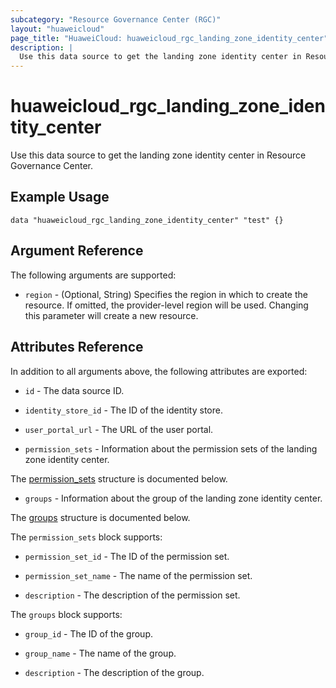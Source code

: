 ```yaml
---
subcategory: "Resource Governance Center (RGC)"
layout: "huaweicloud"
page_title: "HuaweiCloud: huaweicloud_rgc_landing_zone_identity_center"
description: |
  Use this data source to get the landing zone identity center in Resource Governance Center.
---
```


# huaweicloud_rgc_landing_zone_identity_center

Use this data source to get the landing zone identity center in Resource Governance Center.

## Example Usage

```hcl
data "huaweicloud_rgc_landing_zone_identity_center" "test" {}
```

## Argument Reference

The following arguments are supported:

* `region` - (Optional, String) Specifies the region in which to create the resource.
  If omitted, the provider-level region will be used. Changing this parameter will create a new resource.

## Attributes Reference

In addition to all arguments above, the following attributes are exported:

* `id` - The data source ID.

* `identity_store_id` - The ID of the identity store.

* `user_portal_url` - The URL of the user portal.

* `permission_sets` - Information about the permission sets of the landing zone identity center.

 The [permission_sets](#permission_sets) structure is documented below.

* `groups` - Information about the group of the landing zone identity center.

 The [groups](#groups) structure is documented below.

<a name="permission_sets"></a>
The `permission_sets` block supports:

* `permission_set_id` - The ID of the permission set.

* `permission_set_name` - The name of the permission set.

* `description` - The description of the permission set.

<a name="groups"></a>
The `groups` block supports:

* `group_id` - The ID of the group.

* `group_name` - The name of the group.
  
* `description` - The description of the group.
